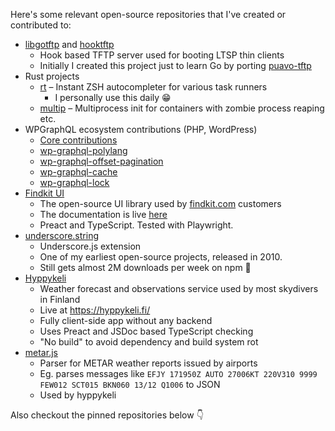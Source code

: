 
Here's some relevant open-source repositories that I've created or contributed to:


-  [libgotftp](https://github.com/tftp-go-team/libgotftp) and [hooktftp](https://github.com/tftp-go-team/hooktftp)
    - Hook based TFTP server used for booting LTSP thin clients
    - Initially I created this project just to learn Go by porting [puavo-tftp](https://github.com/opinsys/puavo-tftp)
- Rust projects
    - [rt](https://github.com/esamattis/rt) – Instant ZSH autocompleter for various task runners
        - I personally use this daily 😁
    - [multip](https://github.com/esamattis/multip) – Multiprocess init for containers with zombie process reaping etc.
- WPGraphQL ecosystem contributions (PHP, WordPress)
    - [Core contributions](https://github.com/wp-graphql/wp-graphql/pulls?q=sort%3Aupdated-desc+is%3Apr+is%3Amerged+author%3Aesamattis)
    - [wp-graphql-polylang](https://github.com/valu-digital/wp-graphql-polylang)
    - [wp-graphql-offset-pagination](https://github.com/valu-digital/wp-graphql-offset-pagination)
    - [wp-graphql-cache](https://github.com/valu-digital/wp-graphql-cache)
    - [wp-graphql-lock](https://github.com/valu-digital/wp-graphql-lock)
- [Findkit UI](https://github.com/findkit/findkit/)
    - The open-source UI library used by [findkit.com](https://www.findkit.com/) customers
    - The documentation is live [here](https://docs.findkit.com/ui/)
    - Preact and TypeScript. Tested with Playwright.
- [underscore.string](https://github.com/esamattis/underscore.string)
    - Underscore.js extension
    - One of my earliest open-source projects, released in 2010.
    - Still gets almost 2M downloads per week on npm 🤯
- [Hyppykeli](https://github.com/esamattis/hyppykeli)
    - Weather forecast and observations service used by most skydivers in Finland
    - Live at https://hyppykeli.fi/
    - Fully client-side app without any backend
    - Uses Preact and JSDoc based TypeScript checking
    - "No build" to avoid dependency and build system rot
- [metar.js](https://github.com/skydivejkl/metar.js)
    - Parser for METAR weather reports issued by airports
    - Eg. parses messages like `EFJY 171950Z AUTO 27006KT 220V310 9999 FEW012 SCT015 BKN060 13/12 Q1006` to JSON
    - Used by hyppykeli



Also checkout the pinned repositories below 👇

